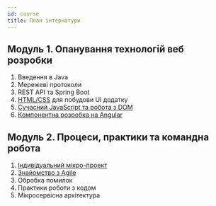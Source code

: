 ```yaml
---
id: course
title: План інтернатури
---
```


## Модуль 1. Опанування технологій веб розробки

1. Введення в Java
2. Мережеві протоколи
3. REST API та Spring Boot
4. [HTML/CSS](html-css/README.md) для побудови UI додатку
5. [Сучасний JavaScript та робота з DOM](javascript/README.md)
6. [Компонентна розробка на Angular](angular/README.md)

## Модуль 2. Процеси, практики та командна робота

1. [Індивідуальний мікро-проект](micro-project/README.md)
2. [Знайомство з Agile](agile/README.md)
3. Обробка помилок
4. Практики роботи з кодом
5. Мікросервісна архітектура
